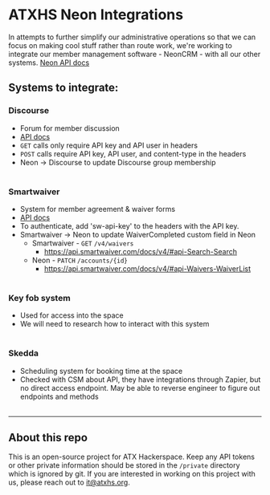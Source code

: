 # ATXHS Neon Integrations

In attempts to further simplify our administrative operations so that we can focus on making cool stuff rather than route work, we're working to integrate our member management software - NeonCRM - with all our other systems.  [Neon API docs](https://developer.neoncrm.com/api-v2/#/)

## Systems to integrate:

### Discourse

- Forum for member discussion
- [API docs](https://docs.discourse.org/)
- `GET` calls only require API key and API user in headers
- `POST` calls require API key, API user, and content-type in the headers
- Neon -> Discourse to update Discourse group membership
<br><br>

### Smartwaiver

- System for member agreement & waiver forms
- [API docs](https://api.smartwaiver.com/docs/v4/#api-_)
- To authenticate, add 'sw-api-key' to the headers with the API key.
- Smartwaiver -> Neon to update WaiverCompleted custom field in Neon
  - Smartwaiver - `GET` `/v4/waivers`
    - https://api.smartwaiver.com/docs/v4/#api-Search-Search
  - Neon - `PATCH` `/accounts/{id}`
    - https://api.smartwaiver.com/docs/v4/#api-Waivers-WaiverList
<br><br>

### Key fob system

- Used for access into the space
- We will need to research how to interact with this system
<br><br>

### Skedda

- Scheduling system for booking time at the space
- Checked with CSM about API, they have integrations through Zapier, but no direct access endpoint.  May be able to reverse engineer to figure out endpoints and methods
<br><br>

<hr>

## About this repo

This is an open-source project for ATX Hackerspace.  Keep any API tokens or other private information should be stored in the `/private` directory which is ignored by git.  If you are interested in working on this project with us, please reach out to [it@atxhs.org](mailto:it@atxhs.org).
